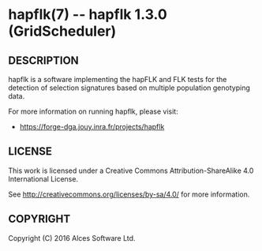 # hapflk(7) -- hapflk 1.3.0 (GridScheduler)

## DESCRIPTION

hapflk is a software implementing the hapFLK and FLK tests for the
detection of selection signatures based on multiple population
genotyping data.

For more information on running hapflk, please visit:
  * <https://forge-dga.jouy.inra.fr/projects/hapflk>

## LICENSE

This work is licensed under a Creative Commons Attribution-ShareAlike
4.0 International License.

See <http://creativecommons.org/licenses/by-sa/4.0/> for more
information.

## COPYRIGHT

Copyright (C) 2016 Alces Software Ltd.

